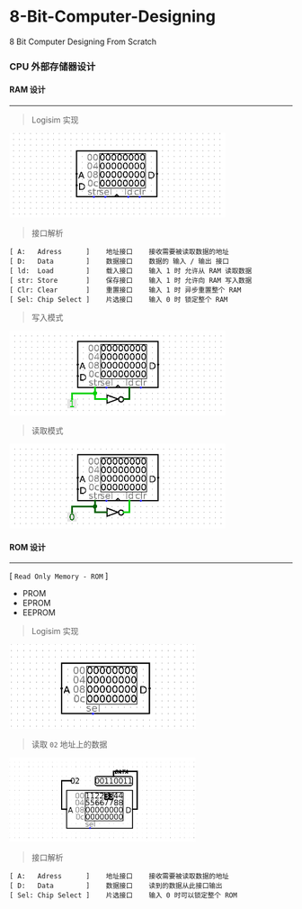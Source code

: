 # 8-Bit-Computer-Designing
8 Bit Computer Designing From Scratch

### CPU 外部存储器设计

#### RAM 设计

----

> Logisim 实现

<img height=150 src="./images/RAM.png" />

> 接口解析
```text
[ A:   Adress      ]    地址接口    接收需要被读取数据的地址
[ D:   Data        ]    数据接口    数据的 输入 / 输出 接口
[ ld:  Load        ]    载入接口    输入 1 时 允许从 RAM 读取数据
[ str: Store       ]    保存接口    输入 1 时 允许向 RAM 写入数据
[ Clr: Clear       ]    重置接口    输入 1 时 异步重置整个 RAM
[ Sel: Chip Select ]    片选接口    输入 0 时 锁定整个 RAM
```

> 写入模式

<img height=150 src="./images/RAM-Write.png" />

> 读取模式

<img height=150 src="./images/RAM-Read.png" />

#### ROM 设计

----

[ ` Read Only Memory - ROM ` ]

 - PROM
 - EPROM
 - EEPROM

> Logisim 实现

<img height=150 src="./images/ROM.png" />


> 读取 `02` 地址上的数据

<img height=150 src="./images/ROM-READ.png" />

> 接口解析
```text
[ A:   Adress      ]    地址接口    接收需要被读取数据的地址
[ D:   Data        ]    数据接口    读到的数据从此接口输出
[ Sel: Chip Select ]    片选接口    输入 0 时可以锁定整个 ROM
```
